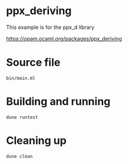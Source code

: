 # ppx_deriving

This example is for the ppx_d library

https://opam.ocaml.org/packages/ppx_deriving

# Source file

`bin/main.ml`

# Building and running

`dune runtest`

# Cleaning up

`dune clean`
